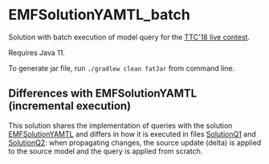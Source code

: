 # EMFSolutionYAMTL_batch

Solution with batch execution of model query for the [TTC'18 live contest](https://github.com/TransformationToolContest/ttc2018liveContest).

Requires Java 11.

To generate jar file, run `./gradlew clean fatJar` from command line.


## Differences with EMFSolutionYAMTL (incremental execution)

This solution shares the implementation of queries with the solution [EMFSolutionYAMTL](../EMFSolutionYAMTL/) and differs in how it is executed in files [SolutionQ1](src/main/java/ttc2018/SolutionQ1.xtend) and [SolutionQ2](src/main/java/ttc2018/SolutionQ2.xtend):
when propagating changes, the source update (delta) is applied to the source model and the query is applied from scratch.   